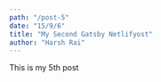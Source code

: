 ```yaml
---
path: "/post-5"
date: "15/9/6"
title: "My Second Gatsby Netlifyost"
author: "Harsh Rai"
---
```


This is my 5th post
